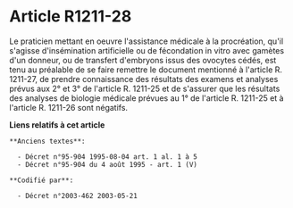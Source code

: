 # Article R1211-28

Le praticien mettant en oeuvre l'assistance médicale à la procréation, qu'il s'agisse d'insémination artificielle ou de
fécondation in vitro avec gamètes d'un donneur, ou de transfert d'embryons issus des ovocytes cédés, est tenu au préalable de
se faire remettre le document mentionné à l'article R. 1211-27, de prendre connaissance des résultats des examens et analyses
prévus aux 2° et 3° de l'article R. 1211-25 et de s'assurer que les résultats des analyses de biologie médicale prévues au 1°
de l'article R. 1211-25 et à l'article R. 1211-26 sont négatifs.

**Liens relatifs à cet article**

	**Anciens textes**:

	  - Décret n°95-904 1995-08-04 art. 1 al. 1 à 5
	  - Décret n°95-904 du 4 août 1995 - art. 1 (V)

	**Codifié par**:

	  - Décret n°2003-462 2003-05-21
